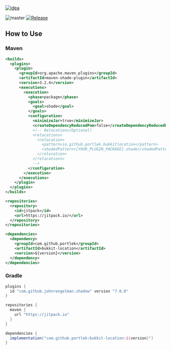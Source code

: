 [![idea](https://www.elegantobjects.org/intellij-idea.svg)](https://www.jetbrains.com/idea/)

![master](https://github.com/portlek/bukkit-location/workflows/build/badge.svg)
[![Release](https://jitpack.io/v/portlek/bukkit-location.svg)](https://jitpack.io/#portlek/bukkit-location)

## How to Use

### Maven

```xml
<builds>
  <plugins>
    <plugin>
      <groupId>org.apache.maven.plugins</groupId>
      <artifactId>maven-shade-plugin</artifactId>
      <version>3.2.4</version>
      <executions>
        <execution>
          <phase>package</phase>
          <goals>
            <goal>shade</goal>
          </goals>
          <configuration>
            <minimizeJar>true</minimizeJar>
            <createDependencyReducedPom>false</createDependencyReducedPom>
            <!-- Relocations(Optional)
            <relocations>
              <relocation>
                <pattern>io.github.portlek.bukkitlocation</pattern>
                <shadedPattern>[YOUR_PLUGIN_PACKAGE].shade</shadedPattern>
              </relocation>
            </relocations>
            -->
          </configuration>
        </execution>
      </executions>
    </plugin>
  </plugins>
</builds>
```

```xml
<repositories>
  <repository>
    <id>jitpack</id>
    <url>https://jitpack.io/</url>
  </repository>
</repositories>
```

```xml
<dependencies>
  <dependency>
    <groupId>com.github.portlek</groupId>
    <artifactId>bukkit-location</artifactId>
    <version>${version}</version>
  </dependency>
</dependencies>
```

### Gradle

```groovy
plugins {
  id "com.github.johnrengelman.shadow" version "7.0.0"
}
```

```groovy
repositories {
  maven {
    url "https://jitpack.io"
  }
}
```

```groovy
dependencies {
  implementation("com.github.portlek:bukkit-location:${version}")
}
```
